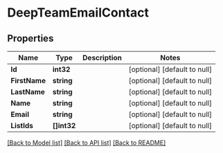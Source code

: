 # DeepTeamEmailContact

## Properties
Name | Type | Description | Notes
------------ | ------------- | ------------- | -------------
**Id** | **int32** |  | [optional] [default to null]
**FirstName** | **string** |  | [optional] [default to null]
**LastName** | **string** |  | [optional] [default to null]
**Name** | **string** |  | [optional] [default to null]
**Email** | **string** |  | [optional] [default to null]
**ListIds** | **[]int32** |  | [optional] [default to null]

[[Back to Model list]](../README.md#documentation-for-models) [[Back to API list]](../README.md#documentation-for-api-endpoints) [[Back to README]](../README.md)


